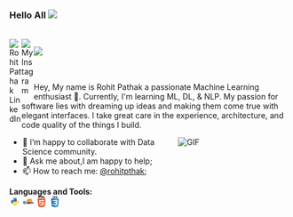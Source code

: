 ### Hello All <img src="https://media.giphy.com/media/hvRJCLFzcasrR4ia7z/giphy.gif" width="25px">
<br/>

<a href="https://www.linkedin.com/in/rohit-pathak-97b36118a/">
  <img align="left" alt="Rohit Pathak LinkedIn" width="22px" src="https://raw.githubusercontent.com/peterthehan/peterthehan/master/assets/linkedin.svg" />

<a href="https://www.instagram.com/_rohitpthak_/">
  <img align="left" alt="My Instagram" width="22px" src="https://cdn.jsdelivr.net/npm/simple-icons@v3/icons/instagram.svg" />
</a>

![](https://visitor-badge.glitch.me/badge?page_id=rohitpathak18.rohitpathak18)

<br />

Hey, My name is Rohit Pathak a passionate Machine Learning enthusiast 🚀. Currently, I'm  learning ML, DL, & NLP. My passion for software lies with dreaming up ideas and making them come true with elegant interfaces. I take great care in the experience, architecture, and code quality of the things I build.

<img align="right" alt="GIF" src="https://media.giphy.com/media/USV0ym3bVWQJJmNu3N/giphy.gif" width="200" height="120"  />


- 👯 I’m happy to collaborate with Data Science community.
- 💬 Ask me about,I am happy to help;
- 📫 How to reach me: [@rohitpthak](https://www.instagram.com/_rohitpthak_/);

**Languages and Tools:**  
<code><img height="20" src="https://raw.githubusercontent.com/github/explore/80688e429a7d4ef2fca1e82350fe8e3517d3494d/topics/python/python.png"></code>
<code><img height="20" src="https://raw.githubusercontent.com/github/explore/80688e429a7d4ef2fca1e82350fe8e3517d3494d/topics/scikit-learn/scikit-learn.png"></code>
<code><img height="20" src="https://raw.githubusercontent.com/github/explore/80688e429a7d4ef2fca1e82350fe8e3517d3494d/topics/html/html.png"></code>
<code><img height="20" src="https://raw.githubusercontent.com/github/explore/80688e429a7d4ef2fca1e82350fe8e3517d3494d/topics/css/css.png"></code>
